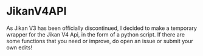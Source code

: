 # JikanV4API
As Jikan V3 has been officially discontinued, I decided to make a temporary wrapper for the Jikan V4 Api, in the form of a python script. If there are some functions that you need or improve, do open an issue or submit your own edits!

